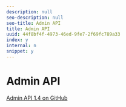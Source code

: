 ```yaml
---
description: null
seo-description: null
seo-title: Admin API
title: Admin API
uuid: 44f8bf4f-4973-46ed-9fe7-2f69fc789a33
index: y
internal: n
snippet: y
---
```


# Admin API

[Admin API 1.4 on GitHub](https://github.com/AdobeDocs/analytics-1.4-apis/blob/master/docs/admin-api/index.md)
